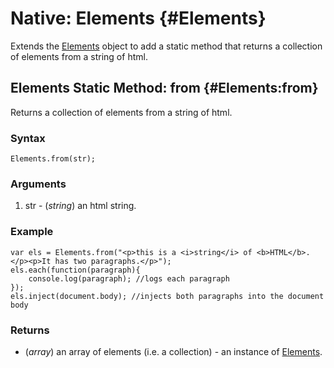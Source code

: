 Native: Elements {#Elements}
==========================

Extends the [Elements][] object to add a static method that returns a collection of elements from a string of html.

Elements Static Method: from {#Elements:from}
----------------------------------------------

Returns a collection of elements from a string of html.

### Syntax

	Elements.from(str);

### Arguments

1. str - (*string*) an html string.

### Example

	var els = Elements.from("<p>this is a <i>string</i> of <b>HTML</b>.</p><p>It has two paragraphs.</p>");
	els.each(function(paragraph){
		console.log(paragraph); //logs each paragraph
	});
	els.inject(document.body); //injects both paragraphs into the document body

### Returns

* (*array*) an array of elements (i.e. a collection) - an instance of [Elements][].

[Elements]: /core/Element/Element#Elements